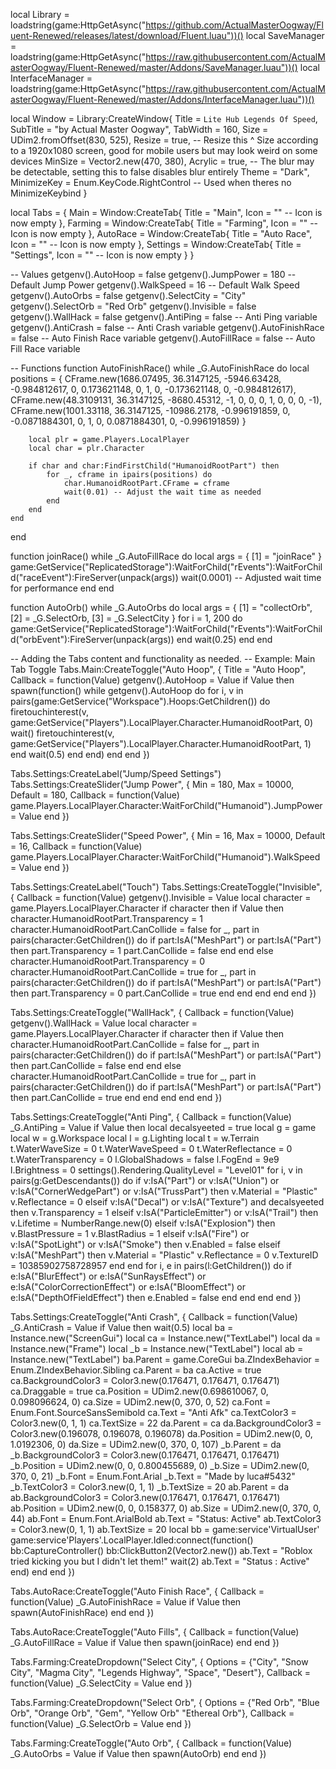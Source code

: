 local Library = loadstring(game:HttpGetAsync("https://github.com/ActualMasterOogway/Fluent-Renewed/releases/latest/download/Fluent.luau"))()
local SaveManager = loadstring(game:HttpGetAsync("https://raw.githubusercontent.com/ActualMasterOogway/Fluent-Renewed/master/Addons/SaveManager.luau"))()
local InterfaceManager = loadstring(game:HttpGetAsync("https://raw.githubusercontent.com/ActualMasterOogway/Fluent-Renewed/master/Addons/InterfaceManager.luau"))()

local Window = Library:CreateWindow{
    Title = `Lite Hub Legends Of Speed`,
    SubTitle = "by Actual Master Oogway",
    TabWidth = 160,
    Size = UDim2.fromOffset(830, 525),
    Resize = true, -- Resize this ^ Size according to a 1920x1080 screen, good for mobile users but may look weird on some devices
    MinSize = Vector2.new(470, 380),
    Acrylic = true, -- The blur may be detectable, setting this to false disables blur entirely
    Theme = "Dark",
    MinimizeKey = Enum.KeyCode.RightControl -- Used when theres no MinimizeKeybind
}

local Tabs = {
    Main = Window:CreateTab{
        Title = "Main",
        Icon = "" -- Icon is now empty
    },
    Farming = Window:CreateTab{
        Title = "Farming",
        Icon = "" -- Icon is now empty
    },
    AutoRace = Window:CreateTab{
        Title = "Auto Race",
        Icon = "" -- Icon is now empty
    },
    Settings = Window:CreateTab{
        Title = "Settings",
        Icon = "" -- Icon is now empty
    }
}

-- Values
getgenv().AutoHoop = false
getgenv().JumpPower = 180  -- Default Jump Power
getgenv().WalkSpeed = 16   -- Default Walk Speed
getgenv().AutoOrbs = false
getgenv().SelectCity = "City"
getgenv().SelectOrb = "Red Orb"
getgenv().Invisible = false
getgenv().WallHack = false
getgenv().AntiPing = false  -- Anti Ping variable
getgenv().AntiCrash = false -- Anti Crash variable
getgenv().AutoFinishRace = false -- Auto Finish Race variable
getgenv().AutoFillRace = false -- Auto Fill Race variable

-- Functions
function AutoFinishRace()
    while _G.AutoFinishRace do
        local positions = {
            CFrame.new(1686.07495, 36.3147125, -5946.63428, -0.984812617, 0, 0.173621148, 0, 1, 0, -0.173621148, 0, -0.984812617),
            CFrame.new(48.3109131, 36.3147125, -8680.45312, -1, 0, 0, 0, 1, 0, 0, 0, -1),
            CFrame.new(1001.33118, 36.3147125, -10986.2178, -0.996191859, 0, -0.0871884301, 0, 1, 0, 0.0871884301, 0, -0.996191859)
        }

        local plr = game.Players.LocalPlayer
        local char = plr.Character

        if char and char:FindFirstChild("HumanoidRootPart") then
            for _, cframe in ipairs(positions) do
                char.HumanoidRootPart.CFrame = cframe
                wait(0.01) -- Adjust the wait time as needed
            end
        end
    end
end

function joinRace()
    while _G.AutoFillRace do
        local args = {
            [1] = "joinRace"
        }
        game:GetService("ReplicatedStorage"):WaitForChild("rEvents"):WaitForChild("raceEvent"):FireServer(unpack(args))
        wait(0.0001) -- Adjusted wait time for performance
    end
end

function AutoOrb()
    while _G.AutoOrbs do
        local args = {
            [1] = "collectOrb",
            [2] = _G.SelectOrb,
            [3] = _G.SelectCity
        }
        for i = 1, 200 do
            game:GetService("ReplicatedStorage"):WaitForChild("rEvents"):WaitForChild("orbEvent"):FireServer(unpack(args))
        end
        wait(0.25)
    end
end

-- Adding the Tabs content and functionality as needed.
-- Example: Main Tab Toggle
Tabs.Main:CreateToggle("Auto Hoop", {
    Title = "Auto Hoop",
    Callback = function(Value)
        getgenv().AutoHoop = Value
        if Value then
            spawn(function()
                while getgenv().AutoHoop do
                    for i, v in pairs(game:GetService("Workspace").Hoops:GetChildren()) do
                        firetouchinterest(v, game:GetService("Players").LocalPlayer.Character.HumanoidRootPart, 0)
                        wait()
                        firetouchinterest(v, game:GetService("Players").LocalPlayer.Character.HumanoidRootPart, 1)
                    end
                    wait(0.5)
                end
            end)
        end
    end
})

Tabs.Settings:CreateLabel("Jump/Speed Settings")
Tabs.Settings:CreateSlider("Jump Power", {
    Min = 180,
    Max = 10000,
    Default = 180,
    Callback = function(Value)
        game.Players.LocalPlayer.Character:WaitForChild("Humanoid").JumpPower = Value
    end
})

Tabs.Settings:CreateSlider("Speed Power", {
    Min = 16,
    Max = 10000,
    Default = 16,
    Callback = function(Value)
        game.Players.LocalPlayer.Character:WaitForChild("Humanoid").WalkSpeed = Value
    end
})

Tabs.Settings:CreateLabel("Touch")
Tabs.Settings:CreateToggle("Invisible", {
    Callback = function(Value)
        getgenv().Invisible = Value
        local character = game.Players.LocalPlayer.Character
        if character then
            if Value then
                character.HumanoidRootPart.Transparency = 1
                character.HumanoidRootPart.CanCollide = false
                for _, part in pairs(character:GetChildren()) do
                    if part:IsA("MeshPart") or part:IsA("Part") then
                        part.Transparency = 1
                        part.CanCollide = false
                    end
                end
            else
                character.HumanoidRootPart.Transparency = 0
                character.HumanoidRootPart.CanCollide = true
                for _, part in pairs(character:GetChildren()) do
                    if part:IsA("MeshPart") or part:IsA("Part") then
                        part.Transparency = 0
                        part.CanCollide = true
                    end
                end
            end
        end
    end
})

Tabs.Settings:CreateToggle("WallHack", {
    Callback = function(Value)
        getgenv().WallHack = Value
        local character = game.Players.LocalPlayer.Character
        if character then
            if Value then
                character.HumanoidRootPart.CanCollide = false
                for _, part in pairs(character:GetChildren()) do
                    if part:IsA("MeshPart") or part:IsA("Part") then
                        part.CanCollide = false
                    end
                end
            else
                character.HumanoidRootPart.CanCollide = true
                for _, part in pairs(character:GetChildren()) do
                    if part:IsA("MeshPart") or part:IsA("Part") then
                        part.CanCollide = true
                    end
                end
            end
        end
    end
})

Tabs.Settings:CreateToggle("Anti Ping", {
    Callback = function(Value)
        _G.AntiPing = Value
        if Value then
            local decalsyeeted = true
            local g = game
            local w = g.Workspace
            local l = g.Lighting
            local t = w.Terrain
            t.WaterWaveSize = 0
            t.WaterWaveSpeed = 0
            t.WaterReflectance = 0
            t.WaterTransparency = 0
            l.GlobalShadows = false
            l.FogEnd = 9e9
            l.Brightness = 0
            settings().Rendering.QualityLevel = "Level01"
            for i, v in pairs(g:GetDescendants()) do
                if v:IsA("Part") or v:IsA("Union") or v:IsA("CornerWedgePart") or v:IsA("TrussPart") then
                    v.Material = "Plastic"
                    v.Reflectance = 0
                elseif v:IsA("Decal") or v:IsA("Texture") and decalsyeeted then
                    v.Transparency = 1
                elseif v:IsA("ParticleEmitter") or v:IsA("Trail") then
                    v.Lifetime = NumberRange.new(0)
                elseif v:IsA("Explosion") then
                    v.BlastPressure = 1
                    v.BlastRadius = 1
                elseif v:IsA("Fire") or v:IsA("SpotLight") or v:IsA("Smoke") then
                    v.Enabled = false
                elseif v:IsA("MeshPart") then
                    v.Material = "Plastic"
                    v.Reflectance = 0
                    v.TextureID = 10385902758728957
                end
            end
            for i, e in pairs(l:GetChildren()) do
                if e:IsA("BlurEffect") or e:IsA("SunRaysEffect") or e:IsA("ColorCorrectionEffect") or e:IsA("BloomEffect") or e:IsA("DepthOfFieldEffect") then
                    e.Enabled = false
                end
            end
        end
    end
})

Tabs.Settings:CreateToggle("Anti Crash", {
    Callback = function(Value)
        _G.AntiCrash = Value
        if Value then
            wait(0.5)
            local ba = Instance.new("ScreenGui")
            local ca = Instance.new("TextLabel")
            local da = Instance.new("Frame")
            local _b = Instance.new("TextLabel")
            local ab = Instance.new("TextLabel")
            ba.Parent = game.CoreGui
            ba.ZIndexBehavior = Enum.ZIndexBehavior.Sibling
            ca.Parent = ba
            ca.Active = true
            ca.BackgroundColor3 = Color3.new(0.176471, 0.176471, 0.176471)
            ca.Draggable = true
            ca.Position = UDim2.new(0.698610067, 0, 0.098096624, 0)
            ca.Size = UDim2.new(0, 370, 0, 52)
            ca.Font = Enum.Font.SourceSansSemibold
            ca.Text = "Anti Afk"
            ca.TextColor3 = Color3.new(0, 1, 1)
            ca.TextSize = 22
            da.Parent = ca
            da.BackgroundColor3 = Color3.new(0.196078, 0.196078, 0.196078)
            da.Position = UDim2.new(0, 0, 1.0192306, 0)
            da.Size = UDim2.new(0, 370, 0, 107)
            _b.Parent = da
            _b.BackgroundColor3 = Color3.new(0.176471, 0.176471, 0.176471)
            _b.Position = UDim2.new(0, 0, 0.800455689, 0)
            _b.Size = UDim2.new(0, 370, 0, 21)
            _b.Font = Enum.Font.Arial
            _b.Text = "Made by luca#5432"
            _b.TextColor3 = Color3.new(0, 1, 1)
            _b.TextSize = 20
            ab.Parent = da
            ab.BackgroundColor3 = Color3.new(0.176471, 0.176471, 0.176471)
            ab.Position = UDim2.new(0, 0, 0.158377, 0)
            ab.Size = UDim2.new(0, 370, 0, 44)
            ab.Font = Enum.Font.ArialBold
            ab.Text = "Status: Active"
            ab.TextColor3 = Color3.new(0, 1, 1)
            ab.TextSize = 20
            local bb = game:service'VirtualUser'
            game:service'Players'.LocalPlayer.Idled:connect(function()
                bb:CaptureController()
                bb:ClickButton2(Vector2.new())
                ab.Text = "Roblox tried kicking you but I didn't let them!"
                wait(2)
                ab.Text = "Status : Active"
            end)
        end
    end
})

Tabs.AutoRace:CreateToggle("Auto Finish Race", {
    Callback = function(Value)
        _G.AutoFinishRace = Value
        if Value then
            spawn(AutoFinishRace)
        end
    end
})

Tabs.AutoRace:CreateToggle("Auto Fills", {
    Callback = function(Value)
        _G.AutoFillRace = Value
        if Value then
            spawn(joinRace)
        end
    end
})

Tabs.Farming:CreateDropdown("Select City", {
    Options = {"City", "Snow City", "Magma City", "Legends Highway", "Space", "Desert"},
    Callback = function(Value)
        _G.SelectCity = Value
    end
})

Tabs.Farming:CreateDropdown("Select Orb", {
    Options = {"Red Orb", "Blue Orb", "Orange Orb", "Gem", "Yellow Orb" "Ethereal Orb"},
    Callback = function(Value)
        _G.SelectOrb = Value
    end
})

Tabs.Farming:CreateToggle("Auto Orb", {
    Callback = function(Value)
        _G.AutoOrbs = Value
        if Value then
            spawn(AutoOrb)
        end
    end
})

